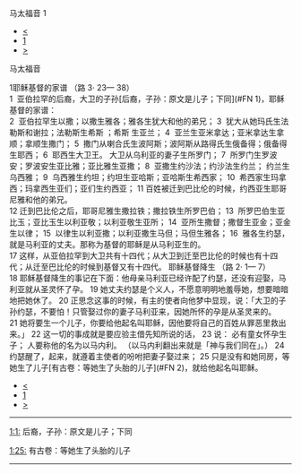 ﻿





 马太福音 1




* [<](bible/MAL04.md)
* [1](bible/MAT.md)
* [>](bible/MAT02.md)



马太福音 
 
1耶稣基督的家谱 （路
3·
23—
38）  
1  亚伯拉罕的后裔，大卫的子孙[后裔，子孙：原文是儿子；下同](#FN
1)，耶稣基督的家谱：  
2  亚伯拉罕生以撒；以撒生雅各；雅各生犹大和他的弟兄； 
3  犹大从她玛氏生法勒斯和谢拉；法勒斯生希斯 ；希斯 生亚兰； 
4  亚兰生亚米拿达；亚米拿达生拿顺；拿顺生撒门； 
5  撒门从喇合氏生波阿斯；波阿斯从路得氏生俄备得；俄备得生耶西； 
6  耶西生大卫王。 大卫从乌利亚的妻子生所罗门； 
7  所罗门生罗波安；罗波安生亚比雅；亚比雅生亚撒； 
8  亚撒生约沙法；约沙法生约兰； 约兰生乌西雅； 
9  乌西雅生约坦；约坦生亚哈斯；亚哈斯生希西家； 
10  希西家生玛拿西；玛拿西生亚们；亚们生约西亚； 
11 百姓被迁到巴比伦的时候，约西亚生耶哥尼雅和他的弟兄。  
12 迁到巴比伦之后，耶哥尼雅生撒拉铁；撒拉铁生所罗巴伯； 
13  所罗巴伯生亚比玉；亚比玉生以利亚敬；以利亚敬生亚所； 
14  亚所生撒督；撒督生亚金；亚金生以律； 
15  以律生以利亚撒；以利亚撒生马但；马但生雅各； 
16  雅各生约瑟，就是马利亚的丈夫。那称为基督的耶稣是从马利亚生的。  
17 这样，从亚伯拉罕到大卫共有十四代；从大卫到迁至巴比伦的时候也有十四代；从迁至巴比伦的时候到基督又有十四代。 耶稣基督降生 （路
2·
1—
7）  
18 耶稣基督降生的事记在下面：他母亲马利亚已经许配了约瑟，还没有迎娶，马利亚就从圣灵怀了孕。 
19 她丈夫约瑟是个义人，不愿意明明地羞辱她，想要暗暗地把她休了。 
20 正思念这事的时候，有主的使者向他梦中显现，说：「大卫的子孙约瑟，不要怕！只管娶过你的妻子马利亚来，因她所怀的孕是从圣灵来的。 
21 她将要生一个儿子，你要给他起名叫耶稣，因他要将自己的百姓从罪恶里救出来。」 
22 这一切的事成就是要应验主借先知所说的话， 
23 说： 必有童女怀孕生子； 人要称他的名为以马内利。 （以马内利翻出来就是「神与我们同在」。） 
24  约瑟醒了，起来，就遵着主使者的吩咐把妻子娶过来； 
25 只是没有和她同房，等她生了儿子[有古卷：等她生了头胎的儿子](#FN
2)，就给他起名叫耶稣。 
* [<](bible/MAL04.md)
* [1](bible/MAT.md)
* [>](bible/MAT02.md)





---


[1:1:](#V1)
后裔，子孙：原文是儿子；下同


[1:25:](#V25)
有古卷：等她生了头胎的儿子




---









